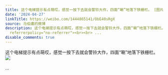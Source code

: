 ```yaml
---
title: 这个电梯提示有点萌哎，感觉一按下去就会警铃大作，四面“唰”地落下铁栅栏。 [图片]
date: '2024-04-27'
linkTitle: https://weibo.com/1444865141/ObE40sRgX
source: 马伯庸的微博
description: 这个电梯提示有点萌哎，感觉一按下去就会警铃大作，四面“唰”地落下铁栅栏。 <img style="" src="https://tvax4.sinaimg.cn/large/001zMvqtgy1hp5awtjzv7j63b04eoe8302.jpg"
  referrerpolicy="no-referrer"><br><br> ...
disable_comments: true
---
```

这个电梯提示有点萌哎，感觉一按下去就会警铃大作，四面“唰”地落下铁栅栏。 <img style="" src="https://tvax4.sinaimg.cn/large/001zMvqtgy1hp5awtjzv7j63b04eoe8302.jpg" referrerpolicy="no-referrer"><br><br> ...